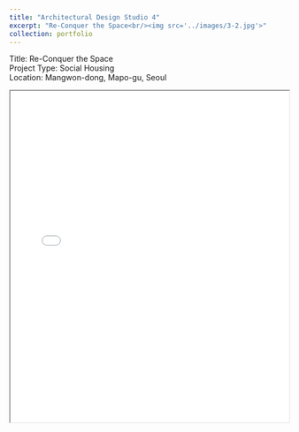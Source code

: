 ```yaml
---
title: "Architectural Design Studio 4"
excerpt: "Re-Conquer the Space<br/><img src='../images/3-2.jpg'>"
collection: portfolio
---
```



Title: Re-Conquer the Space  
Project Type: Social Housing  
Location: Mangwon-dong, Mapo-gu, Seoul

<iframe src="/academicwebsite.github.io//files/연세대3학년유시영.pdf" width="100%" height="600px"></iframe>
